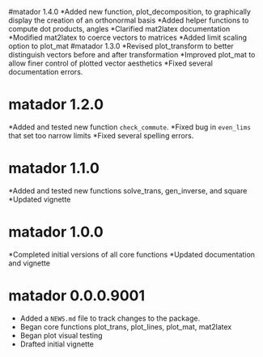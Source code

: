 #matador 1.4.0
*Added new function, plot_decomposition, to graphically display the creation
of an orthonormal basis
*Added helper functions to compute dot products, angles
*Clarified mat2latex documentation
*Modified mat2latex to coerce vectors to matrices
*Added limit scaling option to plot_mat
#matador 1.3.0
*Revised plot_transform to better distinguish vectors before and after transformation
*Improved plot_mat to allow finer control of plotted vector aesthetics
*Fixed several documentation errors.
# matador 1.2.0
*Added and tested new function `check_commute`.
*Fixed bug in `even_lims` that set too narrow limits
*Fixed several spelling errors.
# matador 1.1.0
*Added and tested new functions solve_trans, gen_inverse, and square 
*Updated vignette
# matador 1.0.0

*Completed initial versions of all core functions
*Updated documentation and vignette

# matador 0.0.0.9001

* Added a `NEWS.md` file to track changes to the package.
* Began core functions plot_trans, plot_lines, plot_mat, mat2latex
* Began plot visual testing
* Drafted initial vignette
